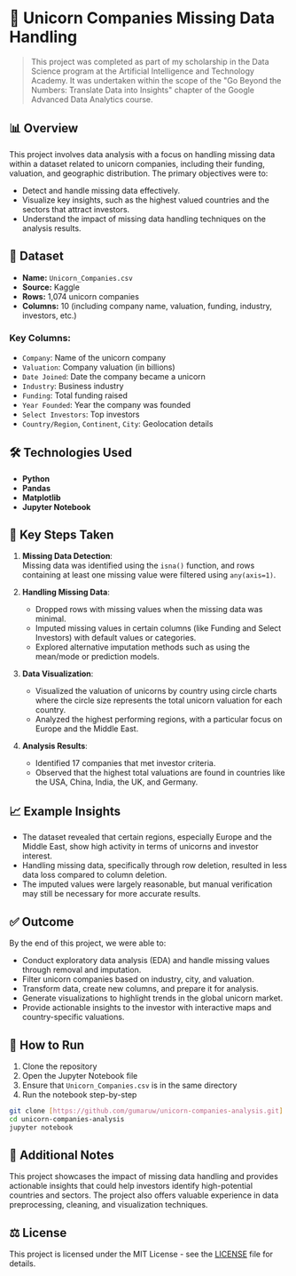 # 🦄 Unicorn Companies Missing Data Handling

> This project was completed as part of my scholarship in the Data Science program at the Artificial Intelligence and Technology Academy. It was undertaken within the scope of the "Go Beyond the Numbers: Translate Data into Insights" chapter of the Google Advanced Data Analytics course.

## 📊 Overview

This project involves data analysis with a focus on handling missing data within a dataset related to unicorn companies, including their funding, valuation, and geographic distribution. The primary objectives were to:

- Detect and handle missing data effectively.
- Visualize key insights, such as the highest valued countries and the sectors that attract investors.
- Understand the impact of missing data handling techniques on the analysis results.

## 📁 Dataset

- **Name:** `Unicorn_Companies.csv`
- **Source:** Kaggle
- **Rows:** 1,074 unicorn companies
- **Columns:** 10 (including company name, valuation, funding, industry, investors, etc.)

### Key Columns:

- `Company`: Name of the unicorn company  
- `Valuation`: Company valuation (in billions)  
- `Date Joined`: Date the company became a unicorn  
- `Industry`: Business industry  
- `Funding`: Total funding raised  
- `Year Founded`: Year the company was founded  
- `Select Investors`: Top investors  
- `Country/Region`, `Continent`, `City`: Geolocation details  

## 🛠 Technologies Used

- **Python**
- **Pandas**
- **Matplotlib**
- **Jupyter Notebook**

## 🧪 Key Steps Taken
1. **Missing Data Detection**:  
   Missing data was identified using the `isna()` function, and rows containing at least one missing value were filtered using `any(axis=1)`.

2. **Handling Missing Data**:  
   - Dropped rows with missing values when the missing data was minimal.
   - Imputed missing values in certain columns (like Funding and Select Investors) with default values or categories.
   - Explored alternative imputation methods such as using the mean/mode or prediction models.

3. **Data Visualization**:  
   - Visualized the valuation of unicorns by country using circle charts where the circle size represents the total unicorn valuation for each country.
   - Analyzed the highest performing regions, with a particular focus on Europe and the Middle East.

4. **Analysis Results**:  
   - Identified 17 companies that met investor criteria.
   - Observed that the highest total valuations are found in countries like the USA, China, India, the UK, and Germany.

## 📈 Example Insights

- The dataset revealed that certain regions, especially Europe and the Middle East, show high activity in terms of unicorns and investor interest.
- Handling missing data, specifically through row deletion, resulted in less data loss compared to column deletion.
- The imputed values were largely reasonable, but manual verification may still be necessary for more accurate results.

## ✅ Outcome

By the end of this project, we were able to:

- Conduct exploratory data analysis (EDA) and handle missing values through removal and imputation.
- Filter unicorn companies based on industry, city, and valuation.
- Transform data, create new columns, and prepare it for analysis.
- Generate visualizations to highlight trends in the global unicorn market.
- Provide actionable insights to the investor with interactive maps and country-specific valuations.

## 📌 How to Run

1. Clone the repository  
2. Open the Jupyter Notebook file  
3. Ensure that `Unicorn_Companies.csv` is in the same directory  
4. Run the notebook step-by-step

```bash
git clone [https://github.com/gumaruw/unicorn-companies-analysis.git]
cd unicorn-companies-analysis
jupyter notebook
```

## 📌 Additional Notes
This project showcases the impact of missing data handling and provides actionable insights that could help investors identify high-potential countries and sectors. The project also offers valuable experience in data preprocessing, cleaning, and visualization techniques.

## ⚖️ License
This project is licensed under the MIT License - see the [LICENSE](LICENSE) file for details.
